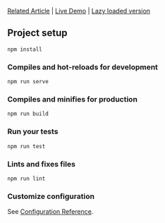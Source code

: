 [Related Article](https://thevueguy/blog/lazy-load-routes-vue-router/) | [Live Demo](https://quizzical-fermi-1bcabd.netlify.app/) | [Lazy loaded version](https://github.com/thevueguy/vue-router-with-lazy-loading)

## Project setup
```
npm install
```

### Compiles and hot-reloads for development
```
npm run serve
```

### Compiles and minifies for production
```
npm run build
```

### Run your tests
```
npm run test
```

### Lints and fixes files
```
npm run lint
```

### Customize configuration
See [Configuration Reference](https://cli.vuejs.org/config/).
